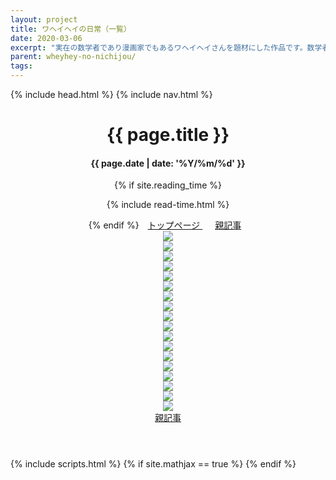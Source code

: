 ```yaml
---
layout: project
title: ワヘイヘイの日常（一覧）
date: 2020-03-06
excerpt: "実在の数学者であり漫画家でもあるワヘイヘイさんを題材にした作品です。数学者の日常を描きました。"
parent: wheyhey-no-nichijou/
tags: 
---
```


<!DOCTYPE html>
<!--[if lt IE 7]><html class="no-js lt-ie9 lt-ie8 lt-ie7"> <![endif]-->
<!--[if (IE 7)&!(IEMobile)]><html class="no-js lt-ie9 lt-ie8"><![endif]-->
<!--[if (IE 8)&!(IEMobile)]><html class="no-js lt-ie9"><![endif]-->
<!--[if gt IE 8]><!--> <html class="no-js"><!--<![endif]-->
<head>
    {% include head.html %}
</head>
<body>
    {% include nav.html %}
    <!-- Header -->
    <header class="header" role="banner">
        <div class="wrapper animated fadeIn">
            <div class="content">
                <div class="post-title {% if page.feature %} feature {% endif %}">
                    <h1>{{ page.title }}</h1>
                    <h4>{{ page.date | date: '%Y/%m/%d' }}</h4>
                    {% if site.reading_time %}
                        <p class="reading-time">
                            {% include read-time.html %}
                        </p><!-- /.entry-reading-time -->
                    {% endif %}
                    <span style="padding : 10px">
                        <a class="btn zoombtn" href="{{ site.url }}">
                            トップページ
                        </a>
                    </span>
                    <span style="padding : 10px">
                        <a class="btn zoombtn" href="{{ site.url }}/{{ page.parent }}">
                            親記事
                        </a>
                    </span>
                </div>
                <div>
                  <img src="{{ site.img }}/waheyhey-no-nichijou/1.png">
                </div>
                <div>
                  <img src="{{ site.img }}/waheyhey-no-nichijou/2.png">
                </div>
                <div>
                  <img src="{{ site.img }}/waheyhey-no-nichijou/3.png">
                </div>
                <div>
                  <img src="{{ site.img }}/waheyhey-no-nichijou/4.png">
                </div>
                <div>
                  <img src="{{ site.img }}/waheyhey-no-nichijou/5.png">
                </div>
                <div>
                  <img src="{{ site.img }}/waheyhey-no-nichijou/6.png">
                </div>
                <div>
                  <img src="{{ site.img }}/waheyhey-no-nichijou/7.png">
                </div>
                <div>
                  <img src="{{ site.img }}/waheyhey-no-nichijou/8.png">
                </div>
                <div>
                  <img src="{{ site.img }}/waheyhey-no-nichijou/9.png">
                </div>
                <div>
                  <img src="{{ site.img }}/waheyhey-no-nichijou/10.png">
                </div>
                <div>
                  <img src="{{ site.img }}/waheyhey-no-nichijou/11.png">
                </div>
                <div>
                  <img src="{{ site.img }}/waheyhey-no-nichijou/12.png">
                </div>
                <div>
                  <img src="{{ site.img }}/waheyhey-no-nichijou/13.png">
                </div>
                <div>
                  <img src="{{ site.img }}/waheyhey-no-nichijou/14.png">
                </div>
                <div>
                  <img src="{{ site.img }}/waheyhey-no-nichijou/15.png">
                </div>
                <div>
                  <img src="{{ site.img }}/waheyhey-no-nichijou/16.png">
                </div>
                <div>
                  <img src="{{ site.img }}/waheyhey-no-nichijou/17.png">
                </div>
                <div>
                  <img src="{{ site.img }}/waheyhey-no-nichijou/18.png">
                </div>
                <div>
                    <span style="padding : 10px">
                        <a class="btn zoombtn" href="{{ site.url }}/{{ page.parent }}">
                            親記事
                        </a>
                    </span>
                </div>
            </div>
        </div>
    </header>
    {% include scripts.html %}
    {% if site.mathjax == true %}
    <!-- MathJax -->
    <script async src="https://cdn.mathjax.org/mathjax/latest/MathJax.js?config=TeX-AMS-MML_HTMLorMML"></script>
    {% endif %}
</body>
</html>
